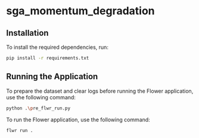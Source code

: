 # sga_momentum_degradation

## Installation

To install the required dependencies, run:

```sh
pip install -r requirements.txt
```


## Running the Application

To prepare the dataset and clear logs before running the Flower application, use the following command:

```sh
python .\pre_flwr_run.py
```

To run the Flower application, use the following command:

```sh
flwr run .
```